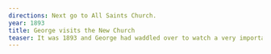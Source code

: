 ```yaml
---
directions: Next go to All Saints Church.
year: 1893
title: George visits the New Church
teaser: It was 1893 and George had waddled over to watch a very important event. That morning the goose had seen 21 schoolboys from St James School pile into a horse drawn coach and set off on a trip to Belle Vue Zoo. That would be a long and bumpy ride !
---
```

